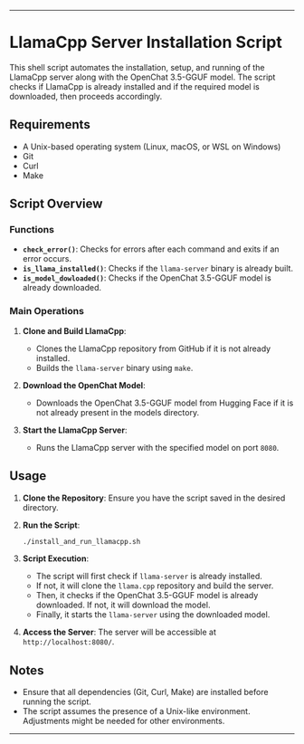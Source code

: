 
---
# LlamaCpp Server Installation Script

This shell script automates the installation, setup, and running of the LlamaCpp server along with the OpenChat 3.5-GGUF model. The script checks if LlamaCpp is already installed and if the required model is downloaded, then proceeds accordingly.

## Requirements

- A Unix-based operating system (Linux, macOS, or WSL on Windows)
- Git
- Curl
- Make

## Script Overview

### Functions

- **`check_error()`**: Checks for errors after each command and exits if an error occurs.
- **`is_llama_installed()`**: Checks if the `llama-server` binary is already built.
- **`is_model_dowloaded()`**: Checks if the OpenChat 3.5-GGUF model is already downloaded.

### Main Operations

1. **Clone and Build LlamaCpp**: 
   - Clones the LlamaCpp repository from GitHub if it is not already installed.
   - Builds the `llama-server` binary using `make`.

2. **Download the OpenChat Model**: 
   - Downloads the OpenChat 3.5-GGUF model from Hugging Face if it is not already present in the models directory.

3. **Start the LlamaCpp Server**: 
   - Runs the LlamaCpp server with the specified model on port `8080`.

## Usage

1. **Clone the Repository**: 
   Ensure you have the script saved in the desired directory.

2. **Run the Script**:
   ```bash
   ./install_and_run_llamacpp.sh
   ```

3. **Script Execution**:
   - The script will first check if `llama-server` is already installed.
   - If not, it will clone the `llama.cpp` repository and build the server.
   - Then, it checks if the OpenChat 3.5-GGUF model is already downloaded. If not, it will download the model.
   - Finally, it starts the `llama-server` using the downloaded model.

4. **Access the Server**:
   The server will be accessible at `http://localhost:8080/`.

## Notes

- Ensure that all dependencies (Git, Curl, Make) are installed before running the script.
- The script assumes the presence of a Unix-like environment. Adjustments might be needed for other environments.

---
